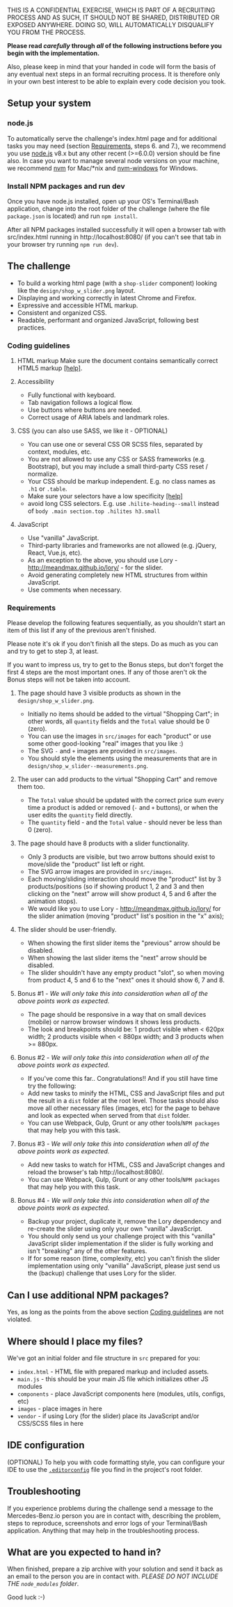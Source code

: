 THIS IS A CONFIDENTIAL EXERCISE, WHICH IS PART OF A RECRUITING PROCESS AND AS SUCH, IT SHOULD NOT BE SHARED, DISTRIBUTED OR EXPOSED ANYWHERE. DOING SO, WILL AUTOMATICALLY DISQUALIFY YOU FROM THE PROCESS.


**Please read *carefully* through *all* of the following instructions before you begin with the implementation.**


Also, please keep in mind that your handed in code will form the basis of any eventual next steps in an formal recruiting process. It is therefore only in your own best interest to be able to explain every code decision you took.


## Setup your system

### node.js

To automatically serve the challenge's index.html page and for additional tasks you may need (section [Requirements](#requirements), steps 6. and 7.), we recommend you use [node.js](https://nodejs.org) v8.x but any other recent (>=6.0.0) version should be fine also. In case you want to manage several node versions on your machine, we recommend [nvm](https://github.com/creationix/nvm) for Mac/*nix and [nvm-windows](https://github.com/coreybutler/nvm-windows) for Windows.


### Install NPM packages and run dev

Once you have node.js installed, open up your OS's Terminal/Bash application, change into the root folder of the challenge (where the file `package.json` is located) and run `npm install`.

After all NPM packages installed successfully it will open a browser tab with src/index.html running in http://localhost:8080/ (if you can't see that tab in your browser try running `npm run dev`).


## The challenge

* To build a working html page (with a `shop-slider` component) looking like the `design/shop_w_slider.png` layout.
* Displaying and working correctly in latest Chrome and Firefox.
* Expressive and accessible HTML markup.
* Consistent and organized CSS.
* Readable, performant and organized JavaScript, following best practices.


### Coding guidelines

1. HTML markup
    Make sure the document contains semantically correct HTML5 markup [[help]](http://html5doctor.com/lets-talk-about-semantics/).

2. Accessibility
    - Fully functional with keyboard.
    - Tab navigation follows a logical flow.
    - Use buttons where buttons are needed.
    - Correct usage of ARIA labels and landmark roles.

3. CSS (you can also use SASS, we like it - OPTIONAL)
    - You can use one or several CSS OR SCSS files, separated by context, modules, etc.
    - You are not allowed to use any CSS or SASS frameworks (e.g. Bootstrap), but you may include a small third-party CSS reset / normalize.
    - Your CSS should be markup independent. E.g. no class names as `.h1` or `.table`.
    - Make sure your selectors have a low specificity [[help]](https://css-tricks.com/strategies-keeping-css-specificity-low/)
    - avoid long CSS selectors. E.g. use `.hilite-heading--small` instead of `body .main section.top .hilites h3.small`

4. JavaScript
    - Use "vanilla" JavaScript.
    - Third-party libraries and frameworks are not allowed (e.g. jQuery, React, Vue.js, etc).
    - As an exception to the above, you should use Lory - http://meandmax.github.io/lory/ - for the slider.
    - Avoid generating completely new HTML structures from within JavaScript.
    - Use comments when necessary.


### Requirements

Please develop the following features sequentially, as you shouldn't start an item of this list if any of the previous aren't finished.

Please note it's ok if you don't finish all the steps. Do as much as you can and try to get to step 3, at least.

If you want to impress us, try to get to the Bonus steps, but don't forget the first 4 steps are the most important ones. If any of those aren't ok the Bonus steps will not be taken into account.

1. The page should have 3 visible products as shown in the `design/shop_w_slider.png`.
    - Initially no items should be added to the virtual "Shopping Cart"; in other words, all `quantity` fields and the `Total` value should be 0 (zero).
    - You can use the images in `src/images` for each "product" or use some other good-looking "real" images that you like :)
    - The SVG `-` and `+` images are provided in `src/images`.
    - You should style the elements using the measurements that are in `design/shop_w_slider--measurements.png`.

2. The user can add products to the virtual "Shopping Cart" and remove them too.
    - The `Total` value should be updated with the correct price sum every time a product is added or removed (`-` and `+` buttons), or when the user edits the `quantity` field directly.
    - The `quantity` field - and the `Total` value - should never be less than 0 (zero).

3. The page should have 8 products with a slider functionality.
    - Only 3 products are visible, but two arrow buttons should exist to move/slide the "product" list left or right.
    - The SVG arrow images are provided in `src/images`.
    - Each moving/sliding interaction should move the "product" list by 3 products/positions (so if showing product 1, 2 and 3 and then clicking on the "next" arrow will show product 4, 5 and 6 after the animation stops).
    - We would like you to use Lory - http://meandmax.github.io/lory/ for the slider animation (moving "product" list's position in the "x" axis);

4. The slider should be user-friendly.
    - When showing the first slider items the "previous" arrow should be disabled.
    - When showing the last slider items the "next" arrow should be disabled.
    - The slider shouldn't have any empty product "slot", so when moving from product 4, 5 and 6 to the "next" ones it should show 6, 7 and 8.

5. Bonus #1 - *We will only take this into consideration when all of the above points work as expected.*
    - The page should be responsive in a way that on small devices (mobile) or narrow browser windows it shows less products.
    - The look and breakpoints should be: 1 product visible when < 620px width; 2 products visible when < 880px width; and 3 products when >= 880px.

6. Bonus #2 - *We will only take this into consideration when all of the above points work as expected.*
    - If you've come this far.. Congratulations!! And if you still have time try the following:
    - Add new tasks to minify the HTML, CSS and JavaScript files and put the result in a `dist` folder at the root level. Those tasks should also move all other necessary files (images, etc) for the page to behave and look as expected when served from that `dist` folder.
    - You can use Webpack, Gulp, Grunt or any other tools/`NPM packages` that may help you with this task.

7. Bonus #3 - *We will only take this into consideration when all of the above points work as expected.*
    - Add new tasks to watch for HTML, CSS and JavaScript changes and reload the browser's tab http://localhost:8080/.
    - You can use Webpack, Gulp, Grunt or any other tools/`NPM packages` that may help you with this task.

8. Bonus #4 - *We will only take this into consideration when all of the above points work as expected.*
    - Backup your project, duplicate it, remove the Lory dependency and re-create the slider using only your own "vanilla" JavaScript.
    - You should only send us your challenge project with this "vanilla" JavaScript slider implementation if the slider is fully working and isn't "breaking" any of the other features.
    - If for some reason (time, complexity, etc) you can't finish the slider implementation using only "vanilla" JavaScript, please just send us the (backup) challenge that uses Lory for the slider.

## Can I use additional NPM packages?

Yes, as long as the points from the above section [Coding guidelines](#coding-guidelines) are not violated.


## Where should I place my files?

We've got an initial folder and file structure in `src` prepared for you:

* `index.html` - HTML file with prepared markup and included assets.
* `main.js` - this should be your main JS file which initializes other JS modules
* `components` - place JavaScript components here (modules, utils, configs, etc)
* `images` - place images in here
* `vendor` - if using Lory (for the slider) place its JavaScript and/or CSS/SCSS files in here


## IDE configuration

(OPTIONAL) To help you with code formatting style, you can configure your IDE to use the [`.editorconfig`](http://editorconfig.org/#download) file you find in the project's root folder. 


## Troubleshooting

If you experience problems during the challenge send a message to the Mercedes-Benz.io person you are in contact with, describing the problem, steps to reproduce, screenshots and error logs of your Terminal/Bash application. Anything that may help in the troubleshooting process.


## What are you expected to hand in?

When finished, prepare a zip archive with your solution and send it back as an email to the person you are in contact with. *PLEASE DO NOT INCLUDE THE `node_modules` folder*.

Good luck :-)

